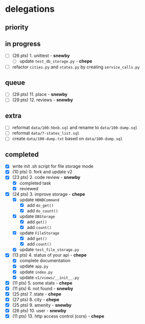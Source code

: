 # delegations

## priority

## in progress

- [ ] (26 pts) 1. unittest - **snewby**
	- [ ] update `test_db_storage.py` - **chepe**
- [ ] refactor `cities.py` and `states.py` by creating `service_calls.py`

## queue

- [ ] (29 pts) 11. place - **snewby**
- [ ] (29 pts) 12. reviews - **snewby**

## extra

- [ ] reformat `data/100-hbnb.sql` and rename to `data/100-dump.sql`
- [ ] reformat `data/7-states_list.sql`
- [ ] create `data/100-dump.txt` based on `data/100-dump.sql`

## completed

- [x] write init .sh script for file storage mode
- [x] (10 pts) 0. fork and update v2
- [x] (23 pts) 2. code review - **snewby**
	- [x] completed task
	- [x] reviewed
- [x] (24 pts) 3. improve storage - **chepe**
	- [x] update `HBNBCommand`
		- [x] add `do_get()`
		- [x] add `do_count()`
	- [x] update `DBStorage`
		- [x] add `get()`
		- [x] add `count()`
	- [x] update `FileStorage`
		- [x] add `get()`
		- [x] add `count()`
	- [x] update `test_file_storage.py`
- [x] (13 pts) 4. status of your api - **chepe**
	- [x] complete documentation
	- [x] update `app.py`
	- [x] update `index.py`
	- [x] update `v1/views/__init__.py`
- [x] (11 pts) 5. some stats - **chepe**
- [x] (11 pts) 6. not found - **snewby**
- [x] (25 pts) 7. state - **chepe**
- [x] (27 pts) 8. city - **chepe**
- [x] (25 pts) 9. amenity - **snewby**
- [x] (26 pts) 10. user - **snewby**
- [x] (11 pts) 13. http access control (cors) - **chepe**
